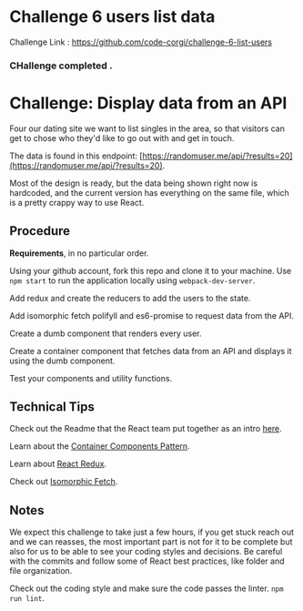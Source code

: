 # Challenge 6 users list data

Challenge Link : https://github.com/code-corgi/challenge-6-list-users

### CHallenge completed . 


# Challenge: Display data from an API

Four our dating site we want to list singles in the area, so that visitors
can get to chose who they'd like to go out with and get in touch.

The data is found in this endpoint:
[https://randomuser.me/api/?results=20](https://randomuser.me/api/?results=20).

Most of the design is ready, but the data being shown right now is hardcoded,
and the current version has everything on the same file, which is a pretty crappy
way to use React.

## Procedure

**Requirements**, in no particular order.

Using your github account, fork this repo and clone it to your machine.
Use `npm start` to run the application locally using `webpack-dev-server`.

Add redux and create the reducers to add the users to the state.

Add isomorphic fetch polifyll and es6-promise to request data from the API.

Create a dumb component that renders every user.

Create a container component that fetches data from an API and displays it using
the dumb component.

Test your components and utility functions.

## Technical Tips

Check out the Readme that the React team put together as an intro [here](ReactIntro.md).

Learn about the
[Container Components Pattern](https://medium.com/@learnreact/container-components-c0e67432e005).

Learn about [React Redux](https://redux.js.org/docs/basics/UsageWithReact.html).

Check out [Isomorphic Fetch](https://www.npmjs.com/package/isomorphic-fetch).

## Notes

We expect this challenge to take just a few hours, if you get stuck reach out and we
can reasses, the most important part is not for it to be complete but also for us to be
able to see your coding styles and decisions. Be careful with the commits and
follow some of React best practices, like folder and file organization.

Check out the coding style and make sure the code passes the linter. `npm run lint`.
